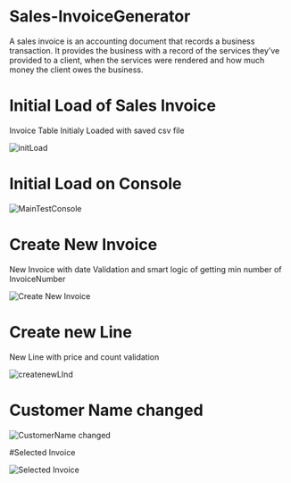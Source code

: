 # Sales-InvoiceGenerator
A sales invoice is an accounting document that records a business transaction. It provides the business with a record of the services they’ve provided to a client, when the services were rendered and how much money the client owes the business.

# Initial Load of  Sales Invoice
Invoice Table Initialy Loaded with saved csv file 

![initLoad](https://user-images.githubusercontent.com/81976413/197283053-997edc84-dc11-4db3-a5f0-da13da975a97.png)

# Initial Load on Console
![MainTestConsole](https://user-images.githubusercontent.com/81976413/197283081-c0825c0f-96b0-423e-9c60-f201492c05b0.png)


# Create New Invoice
New Invoice with date Validation and smart logic of getting min number of InvoiceNumber

![Create New Invoice](https://user-images.githubusercontent.com/81976413/197070029-1bf4f0f4-6b6a-4e54-8ff4-2bba68443416.png)


# Create new Line
New Line with price and count validation 

![createnewLInd](https://user-images.githubusercontent.com/81976413/197070122-3390f8bc-be98-4299-be1f-c509625e4df4.png)

# Customer Name changed

![CustomerName changed](https://user-images.githubusercontent.com/81976413/197283163-6333860d-dc40-4332-ad6d-057f03ebc55c.png)

#Selected Invoice


![Selected Invoice](https://user-images.githubusercontent.com/81976413/197283233-fcd4ebd1-b2f1-4715-831a-01b59ae1aeb9.png)
